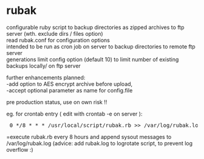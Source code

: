 rubak
=====

 configurable ruby script to backup directories as zipped archives to ftp server (wth. exclude dirs / files option)<br/>
 read rubak.conf for configuration options<br/>
 intended to be run as cron job on server to backup directories to remote ftp server<br/>
 generations limit config  option (default 10) to limit number  of existing backups locally/ on ftp server <br/>
 
 further enhancements planned:  <br/>
 -add option to AES encrypt archive before upload, <br/>
 -accept optional parameter as name for config.file<br/>
 
 pre production status, use on own risk !!
 
 eg. for crontab entry ( edit with crontab -e on server ): 
 <br>
 <pre> 0 */8 * * * /usr/local/script/rubak.rb >> /var/log/rubak.log 2>&1</pre>
 
 =execute rubak.rb every 8 hours and append sysout messages to /var/log/rubak.log
 (advice: add rubak.log to logrotate script, to prevent log overflow :) 
